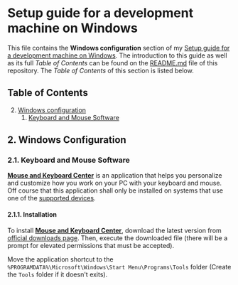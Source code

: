 # Setup guide for a development machine on Windows

This file contains the **Windows configuration** section of my [Setup guide for a development machine on Windows](https://github.com/EnduranceCode/windows-development-machine). The introduction to this guide as well as its full *Table of Contents* can be found on the [README.md](./README.md) file of this repository. The *Table of Contents* of this section is listed below.

## Table of Contents

2. [Windows configuration](#2-windows-configuration)
    1. [Keyboard and Mouse Software](#21-keyboard-and-mouse-software)

## 2. Windows Configuration

### 2.1. Keyboard and Mouse Software

[**Mouse and Keyboard Center**](https://support.microsoft.com/topic/mouse-and-keyboard-center-download-f5b10905-7887-eedb-2f1c-d0737a36a3b2) is an application that helps you personalize and customize how you work on your PC with your keyboard and mouse. Off course that this application shall only be installed on systems that use one of the [supported devices](https://support.microsoft.com/en-us/topic/which-devices-are-supported-by-microsoft-mouse-and-keyboard-center-61ac6d03-9cc1-d7c6-ca9b-c9c8ce4cb303).

#### 2.1.1. Installation

To install [**Mouse and Keyboard Center**](https://support.microsoft.com/topic/mouse-and-keyboard-center-download-f5b10905-7887-eedb-2f1c-d0737a36a3b2), download the latest version from [official downloads page](https://support.microsoft.com/topic/mouse-and-keyboard-center-download-f5b10905-7887-eedb-2f1c-d0737a36a3b2). Then, execute the downloaded file (there will be a prompt for elevated permissions that must be accepted).

Move the application shortcut to the `%PROGRAMDATA%\Microsoft\Windows\Start Menu\Programs\Tools` folder (Create the `Tools` folder if it doesn't exits).

